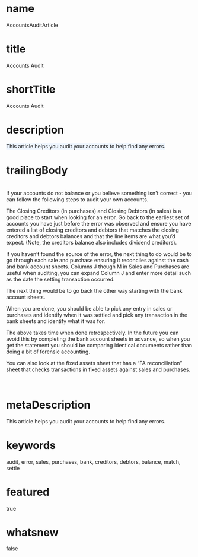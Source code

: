 # name
AccountsAuditArticle

# title
Accounts Audit

# shortTitle
Accounts Audit

# description
<span style="background-color: rgb(237,245,255);">This article helps you audit your accounts to help find any errors.</span>

# trailingBody
<p>
    <br>
    If your accounts do not balance or you believe something isn't correct - you can follow the following steps to audit your own accounts.
</p>
<p>The Closing Creditors (in purchases) and Closing Debtors (in sales) is a good place to start when looking for an error. Go back to the earliest set of accounts you have just before the error was observed and ensure you have entered a list of closing creditors and debtors that matches the closing creditors and debtors balances and that the line items are what you&rsquo;d expect. (Note, the creditors balance also includes dividend creditors).</p>
<p>If you haven&rsquo;t found the source of the error, the next thing to do would be to go through each sale and purchase ensuring it reconciles against the cash and bank account sheets. Columns J though M in Sales and Purchases are useful when auditing, you can expand Column J and enter more detail such as the date the setting transaction occurred.</p>
<p>The next thing would be to go back the other way starting with the bank account sheets.</p>
<p>When you are done, you should be able to pick any entry in sales or purchases and identify when it was settled and pick any transaction in the bank sheets and identify what it was for.</p>
<p>The above takes time when done retrospectively. In the future you can avoid this by completing the bank account sheets in advance, so when you get the statement you should be comparing identical documents rather than doing a bit of forensic accounting.</p>
<p>You can also look at the fixed assets sheet that has a &ldquo;FA reconciliation&rdquo; sheet that checks transactions in fixed assets against sales and purchases.</p>
<p>&nbsp;</p>


# metaDescription
This article helps you audit your accounts to help find any errors.

# keywords
audit, error, sales, purchases, bank, creditors, debtors, balance, match, settle

# featured
true

# whatsnew
false
